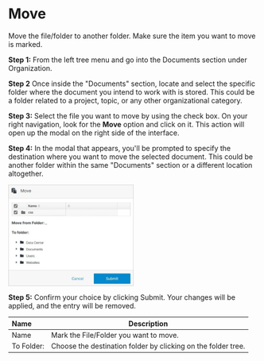 # Move

Move the file/folder to another folder. Make sure the item you want to move is marked.

**Step 1:** From the left tree menu and go into the Documents section under Organization.

**Step 2** Once inside the "Documents" section, locate and select the specific folder where the document you intend to work with is stored. This could be a folder related to a project, topic, or any other organizational category.

**Step 3:** Select the file you want to move by using the check box. On your right navigation, look for the **Move** option and click on it. This action will open up the modal on the right side of the interface.

**Step 4:** In the modal that appears, you'll be prompted to specify the destination where you want to move the selected document. This could be another folder within the same "Documents" section or a different location altogether.

<img src="../../../../images/move.jpg" alt="move" style="width: 50%; display: block"></a>

**Step 5:** Confirm your choice by clicking Submit. Your changes will be applied, and the entry will be removed.

**Name** | **Description**
:--- | ---
Name | Mark the File/Folder you want to move.
To Folder: | Choose the destination folder by clicking on the folder tree.
